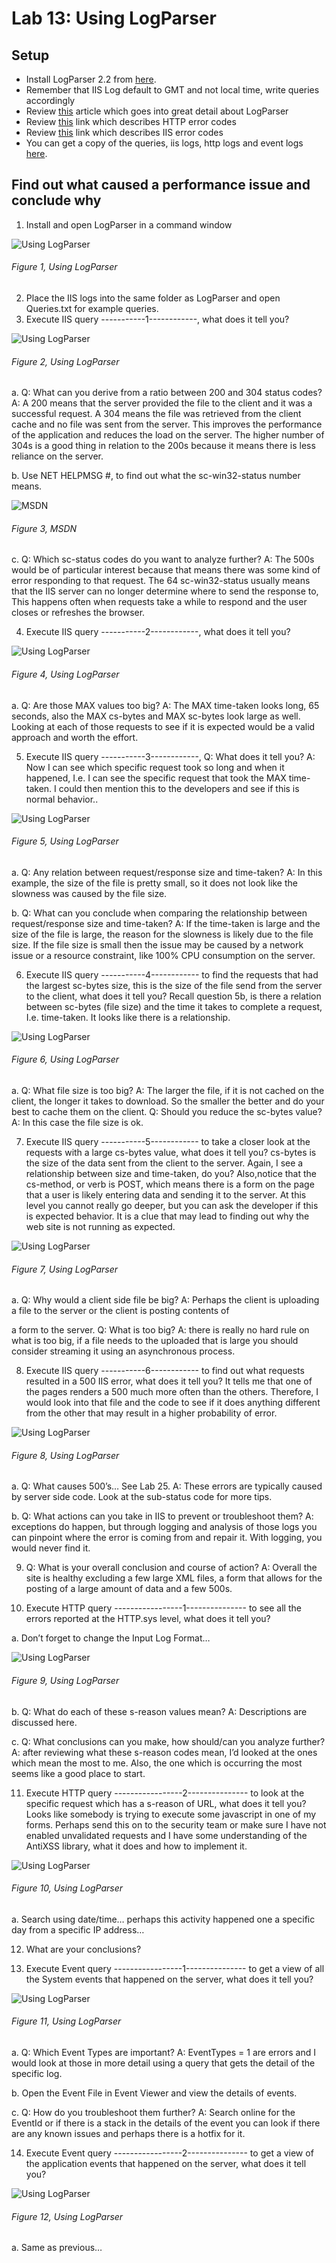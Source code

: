 # Lab 13: Using LogParser

## Setup

+ Install LogParser 2.2 from [here][LINK1].
+ Remember that IIS Log default to GMT and not local time, write queries accordingly
+ Review [this][LINK2] article which goes into great detail about LogParser
+ Review [this][LINK3] link which describes HTTP error codes
+ Review [this][LINK4] link which describes IIS error codes
+ You can get a copy of the queries, iis logs, http logs and event logs [here][LINK5].

## Find out what caused a performance issue and conclude why

1. Install and open LogParser in a command window

![Using LogParser][FIGURE1]
###### Figure 1, Using LogParser

2. Place the IIS logs into the same folder as LogParser and open Queries.txt for example queries.
3. Execute IIS query -----------1------------, what does it tell you?

![Using LogParser][FIGURE2]
###### Figure 2, Using LogParser

a. Q: What can you derive from a ratio between 200 and 304 status codes? A: A 200 means that the server provided the file to the client and it was a successful request.  A 304 means the file was retrieved from the client cache and no file was sent from the server.  This improves the performance of the application and reduces the load on the server.  The higher number of 304s is a good thing in relation to the 200s because it means there is less reliance on the server.

b. Use NET HELPMSG #, to find out what the sc-win32-status number means.

![MSDN][FIGURE3]
###### Figure 3, MSDN

c. Q:  Which sc-status codes do you want to analyze further?  A: The 500s would be of particular interest because that means there was some kind of error responding to that request.  The 64 sc-win32-status usually means that the IIS server can no longer determine where to send the response to,  This happens often when requests take a while to respond and the user closes or refreshes the browser.

4. Execute IIS query -----------2------------, what does it tell you?

![Using LogParser][FIGURE4]
###### Figure 4, Using LogParser

a. Q: Are those MAX values too big? A: The MAX time-taken looks long, 65 seconds, also the MAX cs-bytes and MAX sc-bytes look large as well.  Looking at each of those requests to see if it is expected would be a valid approach and worth the effort.

5. Execute IIS query -----------3------------, Q: What does it tell you? A: Now I can see which specific request took so long and when it happened, I.e. I can see the specific request that took the MAX time-taken.  I could then mention this to the developers and see if this is normal behavior..

![Using LogParser][FIGURE5]
###### Figure 5, Using LogParser

a. Q:  Any relation between request/response size and time-taken?  A: In this example, the size of the file is pretty small, so it does not look like the slowness was caused by the file size.

b. Q: What can you conclude when comparing the relationship between request/response size and time-taken?  A:  If the time-taken is large and the size of the file is large, the reason for the slowness is likely due to the file size.  If the file size is small then the issue may be caused by a network issue or a resource constraint, like 100% CPU consumption on the server.

6. Execute IIS query -----------4------------ to find the requests that had the largest sc-bytes size, this is the size of the file send from the server to the client, what does it tell you?   Recall question 5b, is there a relation between sc-bytes (file size) and the time it takes to complete a request, I.e. time-taken.  It looks like there is a relationship.

![Using LogParser][FIGURE6]
###### Figure 6, Using LogParser

a. Q: What file size is too big? A: The larger the file, if it is not cached on the client, the longer it takes to download.  So the smaller the better and do your best to cache them on the client.  Q: Should you reduce the sc-bytes value?  A: In this case the file size is ok.

7. Execute IIS query -----------5------------ to take a closer look at the requests with a large cs-bytes value, what does it tell you?   cs-bytes is the size of the data sent from the client to the server.  Again, I see a relationship between size and time-taken, do you?  Also,notice that the cs-method, or verb is POST, which means there is a form on the page that a user is likely entering data and sending it to the server.  At this level you cannot really go deeper, but you can ask the developer if this is expected behavior.  It is a clue that may lead to finding out why the web site is not running as expected.

![Using LogParser][FIGURE7]
###### Figure 7, Using LogParser

a. Q:  Why would a client side file be big? A: Perhaps the client is uploading a file to the server or the client is posting contents of 

a form to the server. Q: What is too big?  A: there is really no hard rule on what is too big, if a file needs to the uploaded that is large you should consider streaming it using an asynchronous process.

8. Execute IIS query -----------6------------ to find out what requests resulted in a 500 IIS error, what does it tell you?  It tells me that one of the pages renders a 500 much more often than the others. Therefore, I would look into that file and the code to see if it does anything different from the other that may result in a higher probability of error.

![Using LogParser][FIGURE8]
###### Figure 8, Using LogParser

a. Q: What causes 500’s… See Lab 25.  A: These errors are typically caused by server side code.  Look at the sub-status code for more tips.

b. Q: What actions can you take in IIS to prevent or troubleshoot them? A: exceptions do happen, but through logging and analysis of those logs you can pinpoint where the error is coming from and repair it.  With logging, you would never find it.

9. Q: What is your overall conclusion and course of action? A: Overall the site is healthy excluding a few large XML files, a form that allows for the posting of a large amount of data and a few 500s.

10. Execute HTTP query -----------------1--------------- to see all the errors reported at the HTTP.sys level, what does it tell you?

a. Don’t forget to change the Input Log Format…

![Using LogParser][FIGURE9]
###### Figure 9, Using LogParser

b. Q: What do each of these s-reason values mean? A: Descriptions are discussed here.

c. Q: What conclusions can you make, how should/can you analyze further?  A: after reviewing what these s-reason codes mean, I’d looked at the ones which mean the most to me.  Also, the one which is occurring the most seems like a good place to start.

11. Execute HTTP query -----------------2--------------- to look at the specific request which has a s-reason of URL, what does it tell you?  Looks like somebody is trying to execute some javascript in one of my forms.  Perhaps send this on to the security team or make sure I have not enabled unvalidated requests and I have some understanding of the AntiXSS library, what it does and how to implement it.

![Using LogParser][FIGURE10]
###### Figure 10, Using LogParser

a. Search using date/time… perhaps this activity happened one a specific day from a specific IP address…

12. What are your conclusions?

13. Execute Event query -----------------1--------------- to get a view of all the System events that happened on the server, what does it tell you?

![Using LogParser][FIGURE11]
###### Figure 11, Using LogParser

a. Q:  Which Event Types are important?  A:  EventTypes = 1 are errors and I would look at those in more detail using a query that gets the detail of the specific log.

b. Open the Event File in Event Viewer and view the details of events.

c. Q: How do you troubleshoot them further?  A:  Search online for the EventId or if there is a stack in the details of the event you can look if there are any known issues and perhaps there is a hotfix for it.

14. Execute Event query -----------------2--------------- to get a view of the application events that happened on the server, what does it tell you?

![Using LogParser][FIGURE12]
###### Figure 12, Using LogParser

a. Same as previous…

[FIGURE1]: ../images/2016/msdn-0816.png "Figure 1, Using LogParser"
[FIGURE2]: ../images/2016/msdn-0817.png "Figure 2, Using LogParser"
[FIGURE3]: ../images/2016/msdn-0818.png "Figure 3, Using LogParser"
[FIGURE4]: ../images/2016/msdn-0819.png "Figure 4, Using LogParser"
[FIGURE5]: ../images/2016/msdn-0820.png "Figure 5, Using LogParser"
[FIGURE6]: ../images/2016/msdn-0821.png "Figure 6, Using LogParser"
[FIGURE7]: ../images/2016/msdn-0822.png "Figure 7, Using LogParser"
[FIGURE8]: ../images/2016/msdn-0823.png "Figure 8, Using LogParser"
[FIGURE9]: ../images/2016/msdn-0824.png "Figure 9, Using LogParser"
[FIGURE10]: ../images/2016/msdn-0825.png "Figure 10, Using LogParser "
[FIGURE11]: ../images/2016/msdn-0826.png "Figure 11, Using LogParser"
[FIGURE12]: ../images/2016/msdn-0827.png "Figure 12, Using LogParser"

[LINK1]: https://www.microsoft.com/en-us/download/details.aspx?id=24659
[LINK2]: http://www.iis.net/learn/troubleshoot/performance-issues/troubleshooting-iis-performance-issues-or-application-errors-using-logparser
[LINK3]: http://support.microsoft.com/?id=820729
[LINK4]: https://support.microsoft.com/en-us/kb/943891
[LINK5]: /Lab13/

